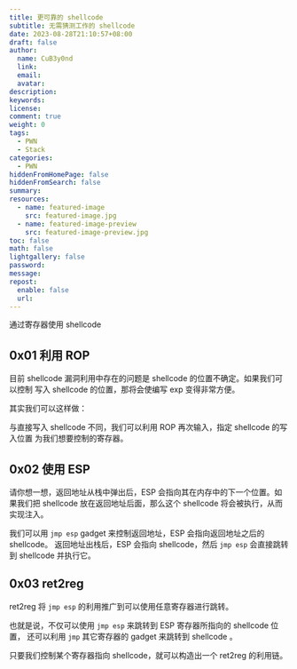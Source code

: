 ```yaml
---
title: 更可靠的 shellcode
subtitle: 无需猜测工作的 shellcode
date: 2023-08-28T21:10:57+08:00
draft: false
author:
  name: CuB3y0nd
  link:
  email:
  avatar:
description:
keywords:
license:
comment: true
weight: 0
tags:
  - PWN
  - Stack
categories:
  - PWN
hiddenFromHomePage: false
hiddenFromSearch: false
summary:
resources:
  - name: featured-image
    src: featured-image.jpg
  - name: featured-image-preview
    src: featured-image-preview.jpg
toc: false
math: false
lightgallery: false
password:
message:
repost:
  enable: false
  url:
---
```


通过寄存器使用 shellcode

<!--more-->

## 0x01 利用 ROP

目前 shellcode 漏洞利用中存在的问题是 shellcode 的位置不确定。如果我们可以控制
写入 shellcode 的位置，那将会使编写 exp 变得非常方便。

其实我们可以这样做：

与直接写入 shellcode 不同，我们可以利用 ROP 再次输入，指定 shellcode 的写入位置
为我们想要控制的寄存器。

## 0x02 使用 ESP

请你想一想，返回地址从栈中弹出后，ESP 会指向其在内存中的下一个位置。如果我们把
shellcode 放在返回地址后面，那么这个 shellcode 将会被执行，从而实现注入。

我们可以用 `jmp esp` gadget 来控制返回地址，ESP 会指向返回地址之后的 shellcode。
返回地址出栈后，ESP 会指向 shellcode，然后 `jmp esp` 会直接跳转到 shellcode 并执行它。

## 0x03 ret2reg

ret2reg 将 `jmp esp` 的利用推广到可以使用任意寄存器进行跳转。

也就是说，不仅可以使用 `jmp esp` 来跳转到 ESP 寄存器所指向的 shellcode 位置，
还可以利用 `jmp` 其它寄存器的 gadget 来跳转到 shellcode 。

只要我们控制某个寄存器指向 shellcode，就可以构造出一个 ret2reg 的利用链。

